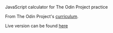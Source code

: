 JavaScript calculator for The Odin Project practice

From The Odin Project's [curriculum](https://www.theodinproject.com/courses/web-development-101/lessons/calculator). 

Live version can be found [here](https://hamohuh.github.io/js_calculator)